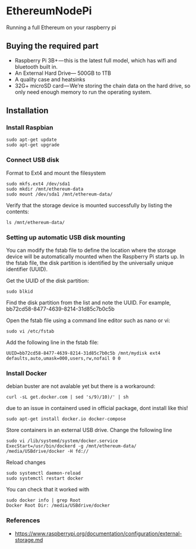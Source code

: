 # EthereumNodePi
Running a full Ethereum on your raspberry pi

## Buying the required part
* Raspberry Pi 3B+ — this is the latest full model, which has wifi and bluetooth built in.
* An External Hard Drive— 500GB to 1TB
* A quality case and heatsinks 
* 32G+ microSD card — We’re storing the chain data on the hard drive, so only need enough memory to run the operating system.

## Installation
### Install Raspbian

 ```
 sudo apt-get update
 sudo apt-get upgrade
 ```


### Connect USB disk
 Format to Ext4 and mount the filesystem
  ```
 sudo mkfs.ext4 /dev/sda1
 sudo mkdir /mnt/ethereum-data
 sudo mount /dev/sda1 /mnt/ethereum-data/
  ```
 
 Verify that the storage device is mounted successfully by listing the contents:
   ```
 ls /mnt/ethereum-data/
   ```
### Setting up automatic USB disk mounting
You can modify the fstab file to define the location where the storage device will be automatically mounted when the Raspberry Pi starts up. In the fstab file, the disk partition is identified by the universally unique identifier (UUID).
 
Get the UUID of the disk partition:
  ```
  sudo blkid
  ```
Find the disk partition from the list and note the UUID. For example,  bb72cd58-8477-4639-8214-31d85c7b0c5b

Open the fstab file using a command line editor such as nano or vi:
  ```
  sudo vi /etc/fstab
  ```
Add the following line in the fstab file:
  ```
UUID=bb72cd58-8477-4639-8214-31d85c7b0c5b /mnt/mydisk ext4 defaults,auto,umask=000,users,rw,nofail 0 0
  ```
### Install Docker

debian buster are not avalable yet but there is a workaround:
 ```
curl -sL get.docker.com | sed 's/9)/10)/' | sh
 ```

due to an issue in containerd used in official package, dont install like this!
 ```
sudo apt-get install docker.io docker-compose
 ```
 
Store containers in an external USB drive. Change the following line
 ```
sudo vi /lib/systemd/system/docker.service
ExecStart=/usr/bin/dockerd -g /mnt/ethereum-data/ /media/USBdrive/docker -H fd://
 ```

Reload changes
 ```
sudo systemctl daemon-reload
sudo systemctl restart docker
 ```

You can check that it worked with
 ```
sudo docker info | grep Root
Docker Root Dir: /media/USBdrive/docker
```



### References
 * https://www.raspberrypi.org/documentation/configuration/external-storage.md
 
 
 
 

